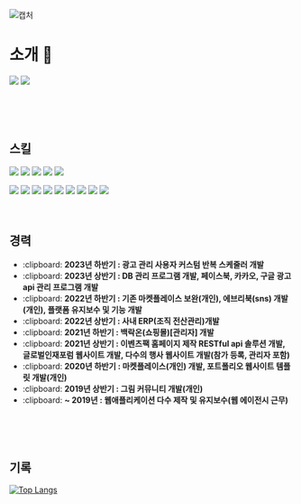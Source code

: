 ![캡처](https://user-images.githubusercontent.com/50791439/194307343-e1b09281-d648-45e5-b1b5-baba8d6552dd.PNG)



# 소개 👋
<img src="https://img.shields.io/badge/ms1114@kakao.com-FFCD00?style=flat-square&logo=Kakao&logoColor=white"/> <img src="https://img.shields.io/badge/xowls5808@gmail.com-EA4335?style=flat-square&logo=Gmail&logoColor=white"/> 
<br>
<br>

<br>
<br>

## 스킬
<img src="https://img.shields.io/badge/HTML5-E34F26?style=flat-square&logo=HTML5&logoColor=white"/> <img src="https://img.shields.io/badge/CSS3-1572B6?style=flat-square&logo=CSS3&logoColor=white"/> <img src="https://img.shields.io/badge/Sass-CC6699?style=flat-square&logo=Sass&logoColor=white"/> <img src="https://img.shields.io/badge/JavaScript-F7DF1E?style=flat-square&logo=JavaScript&logoColor=white"/> <img src="https://img.shields.io/badge/jQuery-0769AD?style=flat-square&logo=jQuery&logoColor=white"/> 

<img src="https://img.shields.io/badge/PHP-777BB4?style=flat-square&logo=PHP&logoColor=white"/> <img src="https://img.shields.io/badge/Laravel-FF2D20?style=flat-square&logo=Laravel&logoColor=white"/> <img src="https://img.shields.io/badge/MySQL-4479A1?style=flat-square&logo=MySQL&logoColor=white"/> <img src="https://img.shields.io/badge/PostgreSQL-4169E1?style=flat-square&logo=PostgreSQL&logoColor=white"/> <img src="https://img.shields.io/badge/Apache-D22128?style=flat-square&logo=Apache&logoColor=white"/> <img src="https://img.shields.io/badge/NGINX-009639?style=flat-square&logo=NGINX&logoColor=white"/> <img src="https://img.shields.io/badge/Linux-FCC624?style=flat-square&logo=Linux&logoColor=white"/> <img src="https://img.shields.io/badge/AWS-232F3E?style=flat-square&logo=Amazon AWS&logoColor=white"/> 
<img src="https://img.shields.io/badge/Docker-2496ED?style=flat-square&logo=Docker&logoColor=white"/> 
<br>
<br>
<br>

## 경력
<ul>
  <li>:clipboard: <b>2023년 하반기 : 광고 관리 사용자 커스텀 반복 스케줄러 개발</b></li>
  <li>:clipboard: <b>2023년 상반기 : DB 관리 프로그램 개발, 페이스북, 카카오, 구글 광고 api 관리 프로그램 개발</b></li>
  <li>:clipboard: <b>2022년 하반기 : 기존 마켓플레이스 보완(개인), 에브리북(sns) 개발(개인), 플랫폼 유지보수 및 기능 개발</b></li>
  <li>:clipboard: <b>2022년 상반기 : 사내 ERP(조직 전산관리)개발</b></li>
  <li>:clipboard: <b>2021년 하반기 : 백락온(쇼핑몰)[관리자] 개발</b></li>
  <li>:clipboard: <b>2021년 상반기 : 이벤츠팩 홈페이지 제작 RESTful api 솔루션 개발, 글로벌인재포럼 웹사이트 개발, 다수의 행사 웹사이트 개발(참가 등록, 관리자 포함)</b></li>
  <li>:clipboard: <b>2020년 하반기 : 마켓플레이스(개인) 개발, 포트폴리오 웹사이트 템플릿 개발(개인)</b></li>
   <li>:clipboard: <b>2019년 상반기 : 그림 커뮤니티 개발(개인)</b></li>
  <li>:clipboard: <b> ~ 2019년 : 웹애플리케이션 다수 제작 및 유지보수(웹 에이전시 근무)</b></li>
</ul>
<br>
<br>
<br>

## 기록

 [![Top Langs](https://github-readme-stats.vercel.app/api/top-langs/?username=xowlsakffl&layout=compact)](https://github.com/xowlsakffl/github-readme-stats)

<!--
**xowlsakffl/xowlsakffl** is a ✨ _special_ ✨ repository because its `README.md` (this file) appears on your GitHub profile.

Here are some ideas to get you started:

- 🔭 I’m currently working on ...
- 🌱 I’m currently learning ...
- 👯 I’m looking to collaborate on ...
- 🤔 I’m looking for help with ...
- 💬 Ask me about ...
- 📫 How to reach me: ...
- 😄 Pronouns: ...
- ⚡ Fun fact: ...
-->
